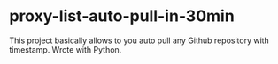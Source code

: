 # proxy-list-auto-pull-in-30min
This project basically allows to you auto pull any Github repository with timestamp. Wrote with Python.
